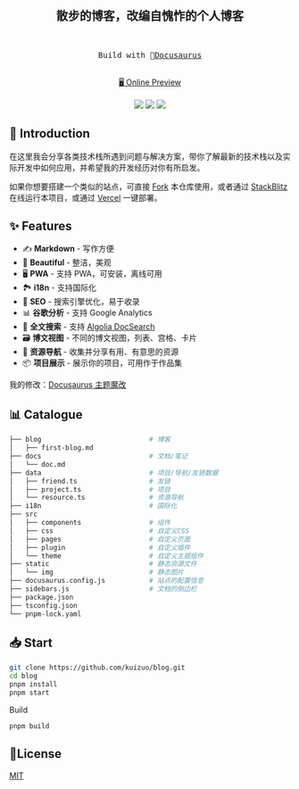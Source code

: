 <h2 align="center">
散步的博客，改编自愧怍的个人博客
</h2><br>

<pre align="center">
 Build with 🦖<a href="https://docusaurus.io/">Docusaurus</a> 
</pre>

<p align="center">
<br>
<a href="https://kuizuo.cn">🖥 Online Preview</a>
<br><br> 
<a href="https://vercel.com/new/clone?repository-url=https://github.com/kuizuo/blog/tree/main&project-name=blog&repo-name=blog" rel="nofollow"><img src="https://vercel.com/button"></a>
<a href="https://app.netlify.com/start/deploy?repository=https://github.com/kuizuo/blog" rel="nofollow"><img src="https://www.netlify.com/img/deploy/button.svg"></a>
<a href="https://stackblitz.com/github/kuizuo/blog" rel="nofollow"><img src="https://developer.stackblitz.com/img/open_in_stackblitz.svg"></a>
</p>

## 👋 Introduction

在这里我会分享各类技术栈所遇到问题与解决方案，带你了解最新的技术栈以及实际开发中如何应用，并希望我的开发经历对你有所启发。

如果你想要搭建一个类似的站点，可直接 [Fork](https://github.com/kuizuo/blog/fork) 本仓库使用，或者通过 [StackBlitz](https://stackblitz.com/github/kuizuo/blog) 在线运行本项目，或通过 [Vercel](https://vercel.com/new/clone?repository-url=https://github.com/kuizuo/blog/tree/main&project-name=blog&repo-name=blog) 一键部署。

## ✨ Features

- ✍️ **Markdown** - 写作方便
- 🎨 **Beautiful** - 整洁，美观
- 🖥️ **PWA** - 支持 PWA，可安装，离线可用
- 🏞️ **i18n** - 支持国际化
- 💯 **SEO** - 搜索引擎优化，易于收录
- 📊 **谷歌分析** - 支持 Google Analytics
- 🔎 **全文搜索** - 支持 [Algolia DocSearch](https://github.com/algolia/docsearch)
- 🗃️ **博文视图** - 不同的博文视图，列表、宫格、卡片
- 🌈 **资源导航** - 收集并分享有用、有意思的资源
- 📦 **项目展示** - 展示你的项目，可用作于作品集

我的修改：[Docusaurus 主题魔改](https://kuizuo.cn/docs/docusaurus-guides)

## 📊 Catalogue

```bash
├── blog                           # 博客
│   ├── first-blog.md
├── docs                           # 文档/笔记
│   └── doc.md
├── data                           # 项目/导航/友链数据
│   ├── friend.ts                  # 友链
│   ├── project.ts                 # 项目
│   └── resource.ts                # 资源导航
├── i18n                           # 国际化
├── src
│   ├── components                 # 组件
│   ├── css                        # 自定义CSS
│   ├── pages                      # 自定义页面
│   ├── plugin                     # 自定义插件
│   └── theme                      # 自定义主题组件
├── static                         # 静态资源文件
│   └── img                        # 静态图片
├── docusaurus.config.js           # 站点的配置信息
├── sidebars.js                    # 文档的侧边栏
├── package.json
├── tsconfig.json
└── pnpm-lock.yaml
```

## 📥 Start

```sh
git clone https://github.com/kuizuo/blog.git
cd blog
pnpm install
pnpm start
```

Build

```sh
pnpm build
```

## 📝License

[MIT](./LICENSE)
